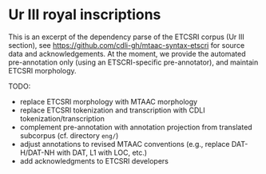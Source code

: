 Ur III royal inscriptions
=

This is an excerpt of the dependency parse of the ETCSRI corpus (Ur III section), see https://github.com/cdli-gh/mtaac-syntax-etscri for source data and acknowledgements.
At the moment, we provide the automated pre-annotation only (using an ETSCRI-specific pre-annotator), and maintain ETCSRI morphology.

TODO:
- replace ETCSRI morphology with MTAAC morphology
- replace ETCSRI tokenization and transcription with CDLI tokenization/transcription
- complement pre-annotation with annotation projection from translated subcorpus (cf. directory `eng/`)
- adjust annotations to revised MTAAC conventions (e.g., replace DAT-H/DAT-NH with DAT, L1 with LOC, etc.)
- add acknowledgments to ETCSRI developers